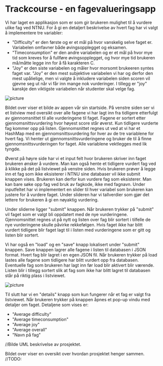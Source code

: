 # Trackcourse - en fagevalueringsapp #

Vi har laget en applikasjon som er som gir brukeren mulighet til å vurdere ulike fag ved NTNU. For å gi en detaljert beskrivelse av hvert fag har vi valgt å implementere tre variabler: 
- "Difficulty" er den første og er et mål på hvor vanskelig selve faget er. Variabelen omfavner både øvingsopplegget og eksamen.
- "Timeconsumption" er den andre variabelen og er et mål på hvor mye tid som kreves for å fullføre øvingsopplegget, og hvor mye tid brukeren må/måtte legge inn for å få karakteren C.
- "Joy" er den siste variabelen og måler hvor morsomt brukeeren syntes faget var. "Joy" er den mest subjektive variabelen vi har og derfor den mest upålielige, men vi valgte å inkludere variabelen siden scoren vil gjevne seg ut når vi får inn mange nok vurderinger. I tillegg er "joy" kanskje den viktigste variabelen når studenter skal velge fag.

![picture]([img]https://i.imgur.com/oaPPx1A.png[/img])

Bildet over viser et bilde av appen vår sin startside. På venstre siden ser vi et listview med oversikt over alle fagene vi har lagt inn fra tidligere etterfulgt av gjennomsnittet til alle vurderingene til faget. Fagene er sortert etter gjennomsnittsvurdering hvor høyest score står øverst. Kun tidligere vurderte fag kommer opp på listen. 
Gjennomsnittet regnes ut ved at vi har et HashMap med en gjennomsnittsvurdering for hver av de tre variablene for hvert fag. Vi henter ut gjennomsnittsvurderingene og bruker de til å finne gjennomsnittsvurderingen for faget.
Alle variablene vektlegges med lik tyngde.


Øverst på høyre side har vi et input felt hvor brukeren skriver inn faget brukeren ønsker å vurdere. Man kan også hente et tidligere vurdert fag ved å klikke på det på listviewet på venstre siden. Hvis brukeren prøver å legge inn et fag som ikke eksisterer i NTNU sine databaser vil ikke submit knappen vises. Brukeren kan derfor kun vurdere fag som eksisterer. Man kan bare søke opp fag ved bruk av fagkode, ikke med fagnavn.
Under inputfeltet har vi implementert en slider til hver variabel som brukeren kan justere for å vurdere faget. Under slideren har vi tallverdier som gjør det lettere for brukeren å gi en nøyaktig vurdering.

Under sliderne ligger "submit" knappen. Når brukeren trykker på "submit" vil faget som er valgt bli oppdatert med de nye vurderingene. Gjennomsnittet regnes ut på nytt og listen over fag blir sortert i tilfelle de nye vurderingene skulle påvirke rekkefølgen.
Hvis faget ikke har blitt vurdert tidligere blir faget lagt til i listen med vurderingene som er gitt og listen blir sortert.

Vi har også en "load" og en "save" knapp lokalisert under "submit" knappen. 
Save knappen lagrer alle fagene i listen til databasen i JSON format. Hvert fag blir lagret i en egen JSON fil.
Når brukeren trykker på load lastes alle fagene som tidligere har blitt vurdert opp fra databasen. 
Eventuelle fag som brukeren har lagt inn før load blir aktivert blir værende. Listen blir i tillegg sortert slik at fag som ikke har blitt lagret til databasen står på riktig plass i listviewet. 

![picture](https://imgur.com/a/VfBMtbD)

Til slutt har vi en "details" knapp som kun fungerer når et fag er valgt fra listviewet. Når brukeren trykker på knappen åpnes et pop-up vindu med detaljer om faget.
Detaljene som vises er:
- "Average difficulty"
- "Average timeconsumption"
- "Average joy"
- "Average overall"
- "Navn på fag"

//Bilde UML beskrivelse av prosjektet.

Bildet over viser en oversikt over hvordan prosjektet henger sammen.
//TODO:
